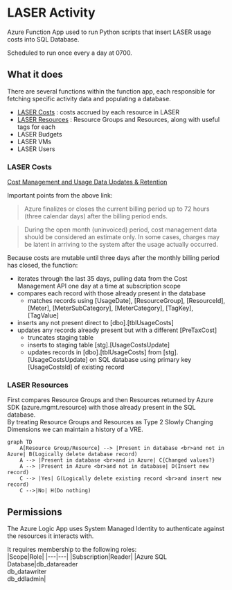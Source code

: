# LASER Activity

Azure Function App used to run Python scripts that insert LASER usage costs into SQL Database.

Scheduled to run once every a day at 0700.

## What it does

There are several functions within the function app, each responsible for fetching specific activity data and populating a database. 
- [LASER Costs](#laser-costs) : costs accrued by each resource in LASER
- [LASER Resources](#laser-resources) : Resource Groups and Resources, along with useful tags for each
- LASER Budgets
- LASER VMs
- LASER Users

### LASER Costs

[Cost Management and Usage Data Updates & Retention](https://learn.microsoft.com/en-us/azure/cost-management-billing/costs/understand-cost-mgt-data#cost-and-usage-data-updates-and-retention)  

Important points from the above link:  

> Azure finalizes or closes the current billing period up to 72 hours (three calendar days) after the billing period ends.

> During the open month (uninvoiced) period, cost management data should be considered an estimate only. In some cases, charges may be latent in arriving to the system after the usage actually occurred.

Because costs are mutable until three days after the monthly billing period has closed, the function:
- iterates through the last 35 days, pulling data from the Cost Management API one day at a time at subscription scope
- compares each record with those already present in the database
	- matches records using [UsageDate], [ResourceGroup], [ResourceId], [Meter], [MeterSubCategory], [MeterCategory], [TagKey], [TagValue] 
- inserts any not present direct to [dbo].[tblUsageCosts]
- updates any records already present but with a different [PreTaxCost] 
	- truncates staging table
	- inserts to staging table [stg].[UsageCostsUpdate]
	- updates records in [dbo].[tblUsageCosts] from [stg].[UsageCostsUpdate] on SQL database using primary key [UsageCostsId] of existing record  

### LASER Resources

First compares Resource Groups and then Resources returned by Azure SDK (azure.mgmt.resource) with those already present in the SQL database.  
By treating Resource Groups and Resources as Type 2 Slowly Changing Dimensions we can maintain a history of a VRE.  

```mermaid
graph TD
    A[Resource Group/Resource] --> |Present in database <br>and not in Azure| B(Logically delete database record)
    A --> |Present in database <br>and in Azure| C{Changed values?}
    A --> |Present in Azure <br>and not in database| D(Insert new record)
    C --> |Yes| G(Logically delete existing record <br>and insert new record)   
    C -->|No| H(Do nothing)
```

## Permissions

The Azure Logic App uses System Managed Identity to authenticate against the resources it interacts with. 

It requires membership to the following roles:  
|Scope|Role|
|---|---|
|Subscription|Reader|
|Azure SQL Database|db_datareader <br>db_datawriter <br>db_ddladmin|

